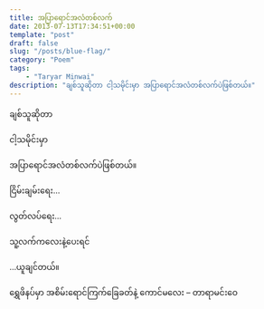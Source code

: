 ```yaml
---
title: အပြာရောင်အလံတစ်လက်
date: 2013-07-13T17:34:51+00:00
template: "post"  
draft: false  
slug: "/posts/blue-flag/"  
category: "Poem"
tags:
    - "Taryar Minwai"
description: "ချစ်သူဆိုတာ ငါ့သမိုင်းမှာ အပြာရောင်အလံတစ်လက်ပဲဖြစ်တယ်။"
---
```

ချစ်သူဆိုတာ
  
ငါ့သမိုင်းမှာ
  
အပြာရောင်အလံတစ်လက်ပဲဖြစ်တယ်။

ငြိမ်းချမ်းရေး…
  
လွတ်လပ်ရေး…
  
သူ့လက်ကလေးနဲ့ပေးရင်
  
…ယူချင်တယ်။

ရွှေဖိနပ်မှာ အစိမ်းရောင်ကြက်ခြေခတ်နဲ့ ကောင်မလေး &#8211; တာရာမင်းဝေ